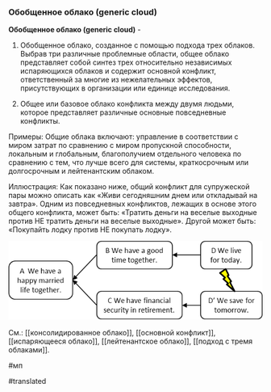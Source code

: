 ### Обобщенное облако (generic cloud)

**Обобщенное облако (generic cloud)** -

1. Обобщенное облако, созданное с помощью подхода трех облаков. Выбрав три различные проблемные области, общее облако представляет собой синтез трех относительно независимых испаряющихся облаков и содержит основной конфликт, ответственный за многие из нежелательных эффектов, присутствующих в организации или единице исследования.

2. Общее или базовое облако конфликта между двумя людьми, которое представляет различные основные повседневные конфликты.

Примеры: Общие облака включают: управление в соответствии с миром затрат по сравнению с миром пропускной способности, локальным и глобальным, благополучием отдельного человека по сравнению с тем, что лучше всего для системы, краткосрочным или долгосрочным и лейтенантским облаком.

Иллюстрация: Как показано ниже, общий конфликт для супружеской пары можно описать как «Живи сегодняшним днем или откладывай на завтра». Одним из повседневных конфликтов, лежащих в основе этого общего конфликта, может быть: «Тратить деньги на веселые выходные против НЕ тратить деньги на веселые выходные». Другой может быть: «Покупайть лодку против НЕ покупать лодку».

![](images/image16.png)

См.: [[консолидированное облако]], [[основной конфликт]], [[испаряющееся облако]], [[лейтенантское облако]], [[подход с тремя облаками]].

#мп

#translated
